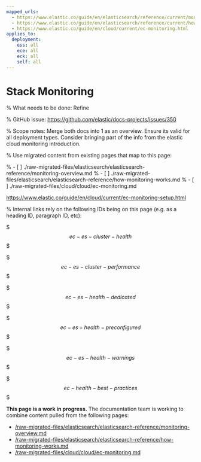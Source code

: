 ```yaml
---
mapped_urls:
  - https://www.elastic.co/guide/en/elasticsearch/reference/current/monitoring-overview.html
  - https://www.elastic.co/guide/en/elasticsearch/reference/current/how-monitoring-works.html
  - https://www.elastic.co/guide/en/cloud/current/ec-monitoring.html
applies_to:
  deployment:
    ess: all
    ece: all
    eck: all
    self: all
---
```


# Stack Monitoring

% What needs to be done: Refine

% GitHub issue: https://github.com/elastic/docs-projects/issues/350

% Scope notes: Merge both docs into 1 as an overview. Ensure its valid for all deployment types. Consider bringing part of the info from the elastic cloud monitoring introduction.

% Use migrated content from existing pages that map to this page:

% - [ ] ./raw-migrated-files/elasticsearch/elasticsearch-reference/monitoring-overview.md
% - [ ] ./raw-migrated-files/elasticsearch/elasticsearch-reference/how-monitoring-works.md
% - [ ] ./raw-migrated-files/cloud/cloud/ec-monitoring.md


https://www.elastic.co/guide/en/cloud/current/ec-monitoring-setup.html


% Internal links rely on the following IDs being on this page (e.g. as a heading ID, paragraph ID, etc):

$$$ec-es-cluster-health$$$

$$$ec-es-cluster-performance$$$

$$$ec-es-health-dedicated$$$

$$$ec-es-health-preconfigured$$$

$$$ec-es-health-warnings$$$

$$$ec-health-best-practices$$$

**This page is a work in progress.** The documentation team is working to combine content pulled from the following pages:

* [/raw-migrated-files/elasticsearch/elasticsearch-reference/monitoring-overview.md](/raw-migrated-files/elasticsearch/elasticsearch-reference/monitoring-overview.md)
* [/raw-migrated-files/elasticsearch/elasticsearch-reference/how-monitoring-works.md](/raw-migrated-files/elasticsearch/elasticsearch-reference/how-monitoring-works.md)
* [/raw-migrated-files/cloud/cloud/ec-monitoring.md](/raw-migrated-files/cloud/cloud/ec-monitoring.md)